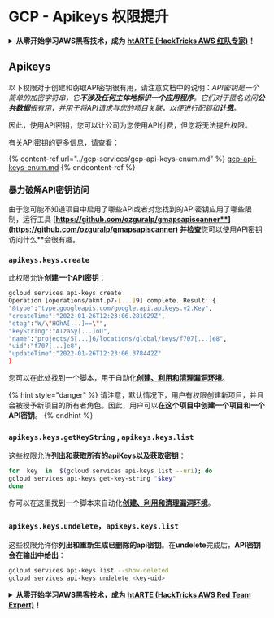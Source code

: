 # GCP - Apikeys 权限提升

<details>

<summary><strong>从零开始学习AWS黑客技术，成为</strong> <a href="https://training.hacktricks.xyz/courses/arte"><strong>htARTE (HackTricks AWS 红队专家)</strong></a><strong>！</strong></summary>

支持HackTricks的其他方式：

* 如果您希望在 **HackTricks中看到您的公司广告** 或 **下载HackTricks的PDF版本**，请查看[**订阅计划**](https://github.com/sponsors/carlospolop)！
* 获取[**官方的PEASS & HackTricks商品**](https://peass.creator-spring.com)
* 发现[**PEASS家族**](https://opensea.io/collection/the-peass-family)，我们独家的[**NFTs系列**](https://opensea.io/collection/the-peass-family)
* **加入** 💬 [**Discord群组**](https://discord.gg/hRep4RUj7f) 或 [**telegram群组**](https://t.me/peass) 或在 **Twitter** 🐦 上**关注**我 [**@carlospolopm**](https://twitter.com/carlospolopm)**。**
* **通过向** [**HackTricks**](https://github.com/carlospolop/hacktricks) 和 [**HackTricks Cloud**](https://github.com/carlospolop/hacktricks-cloud) github仓库提交PR来分享您的黑客技巧。

</details>

## Apikeys

以下权限对于创建和窃取API密钥很有用，请注意文档中的说明：_API密钥是一个简单的加密字符串，它**不涉及任何主体地标识一个应用程序**。它们对于匿名访问**公共数据**很有用，并用于将API请求与您的项目关联，以便进行配额和**计费**。_

因此，使用API密钥，您可以让公司为您使用API付费，但您将无法提升权限。

有关API密钥的更多信息，请查看：

{% content-ref url="../gcp-services/gcp-api-keys-enum.md" %}
[gcp-api-keys-enum.md](../gcp-services/gcp-api-keys-enum.md)
{% endcontent-ref %}

### 暴力破解API密钥访问 <a href="#apikeys.keys.create" id="apikeys.keys.create"></a>

由于您可能不知道项目中启用了哪些API或者对您找到的API密钥应用了哪些限制，运行工具 [**https://github.com/ozguralp/gmapsapiscanner**](https://github.com/ozguralp/gmapsapiscanner) 并检查**您可以使用API密钥访问什么**会很有趣。

### `apikeys.keys.create` <a href="#apikeys.keys.create" id="apikeys.keys.create"></a>

此权限允许**创建一个API密钥**：
```bash
gcloud services api-keys create
Operation [operations/akmf.p7-[...]9] complete. Result: {
"@type":"type.googleapis.com/google.api.apikeys.v2.Key",
"createTime":"2022-01-26T12:23:06.281029Z",
"etag":"W/\"HOhA[...]==\"",
"keyString":"AIzaSy[...]oU",
"name":"projects/5[...]6/locations/global/keys/f707[...]e8",
"uid":"f707[...]e8",
"updateTime":"2022-01-26T12:23:06.378442Z"
}
```
您可以在此处找到一个脚本，用于自动化[**创建、利用和清理漏洞环境**](https://github.com/carlospolop/gcp_privesc_scripts/blob/main/tests/b-apikeys.keys.create.sh)。

{% hint style="danger" %}
请注意，默认情况下，用户有权限创建新项目，并且会被授予新项目的所有者角色。因此，用户可以**在这个项目中创建一个项目和一个API密钥**。
{% endhint %}

### `apikeys.keys.getKeyString` , `apikeys.keys.list` <a href="#apikeys.keys.getkeystringapikeys.keys.list" id="apikeys.keys.getkeystringapikeys.keys.list"></a>

这些权限允许**列出和获取所有的apiKeys以及获取密钥**：
```bash
for  key  in  $(gcloud services api-keys list --uri); do
gcloud services api-keys get-key-string "$key"
done
```
你可以在这里找到一个脚本来自动化[**创建、利用和清理漏洞环境**](https://github.com/carlospolop/gcp_privesc_scripts/blob/main/tests/c-apikeys.keys.getKeyString.sh)。

### `apikeys.keys.undelete`，`apikeys.keys.list` <a href="#serviceusage.apikeys.regenerateapikeys.keys.list" id="serviceusage.apikeys.regenerateapikeys.keys.list"></a>

这些权限允许你**列出和重新生成已删除的api密钥**。在**undelete**完成后，**API密钥会在输出中给出**：
```bash
gcloud services api-keys list --show-deleted
gcloud services api-keys undelete <key-uid>
```
<details>

<summary><strong>从零开始学习AWS黑客技术，成为</strong> <a href="https://training.hacktricks.xyz/courses/arte"><strong>htARTE (HackTricks AWS Red Team Expert)</strong></a><strong>！</strong></summary>

支持HackTricks的其他方式：

* 如果您想在**HackTricks中看到您的公司广告**或**以PDF格式下载HackTricks**，请查看[**订阅计划**](https://github.com/sponsors/carlospolop)！
* 获取[**官方PEASS & HackTricks商品**](https://peass.creator-spring.com)
* 发现[**PEASS家族**](https://opensea.io/collection/the-peass-family)，我们独家的[**NFTs系列**](https://opensea.io/collection/the-peass-family)
* **加入** 💬 [**Discord群组**](https://discord.gg/hRep4RUj7f) 或 [**telegram群组**](https://t.me/peass) 或在 **Twitter** 🐦 上**关注**我 [**@carlospolopm**](https://twitter.com/carlospolopm)**。**
* **通过向** [**HackTricks**](https://github.com/carlospolop/hacktricks) 和 [**HackTricks Cloud**](https://github.com/carlospolop/hacktricks-cloud) github仓库提交PR来分享您的黑客技巧。

</details>
